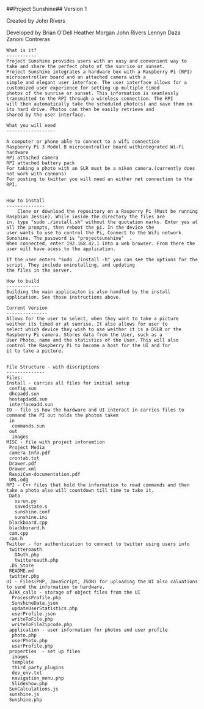 
##Project Sunshine## 
Version 1 

Created by
John Rivers

Developed by
Brian O'Dell
Heather Morgan
John Rivers
Lennyn Daza
Zanoni Contreras	

	
	What is it?	
	-----------
	Project Sunshine provides users with an easy and convenient way to take and share the perfect photo of the sunrise or sunset.
	Project Sunshine integrates a hardware box with a Raspberry Pi (RPI) microcontroller board and an attached camera with a 
	simple and elegant user interface. The user interface allows for a customized user experience for setting up multiple timed 
	photos of the sunrise or sunset. This information is seamlessly transmitted to the RPI through a wireless connection. The RPI
	will then automatically take the scheduled photo(s) and save them on its hard drive. Photos can then be easily retrieve and
	shared by the user interface.

	What you will need
	------------------
	
	A computer or phone able to connect to a wifi connection
	Raspberry Pi 3 Model B microcontroller board withintegrated Wi-Fi hardware 
    RPI attached camera
	RPI attached battery pack	
	For taking a photo with an SLR must be a nikon camera.(currently does not work with cannons)
	For posting to twitter you will need an either net connection to the RPI.


	How to install
	--------------
        Clone or download the repository on a Rasperry Pi (Must be running Raspbian Jessie). While inside the directory the files are 
	in, type "sudo ./install.sh" without the quotation marks. Enter yes at all the prompts, then reboot the pi. In the device the
	user wants to use to control the Pi, Connect to the Wifi network Sunshine. The password is "projectsunshine"  .  
	When connected, enter 192.168.42.1 into a web browser. From there the user will have acess to the application.
	
	If the user enters "sudo ./install -h" you can see the options for the script. They include uninstalling, and updating 
	the files in the server.
	
	How to build
	------------
	Building the main applicaiton is also handled by the install application. See those instructions above.
	
	Current Version
	---------------
	Allows for the user to select, when they want to take a picture weither its timed or at sunrise. It also allows for user to 
	select which device they wish to use weither it is a DSLR or the Raspberry Pi camera. Stores data from the User, such as a 
	User Photo, name and the statistics of the User. This will also control the Raspberry Pi to become a host for the UI and for 
	it to take a picture. 
	
		
	File Structure - with discriptions
	--------------
	Files:
	Install - carries all files for initial setup
	 config.sun 
	 dhcpadd.sun
	 hostapdadd.sun
	 interfaceadd.sun
	IO - file is how the hardware and UI interact in carries files to command the PI out holds the photos taken
	 in
	  commands.sun
	 out
	  images
	MISC - file with project inforamtion
	 Project Media
	 camera Info.pdf
	 crontab.txt
	 Drawer.pdf
	 Drawer.xml
	 RaspiCam-documentation.pdf
	 UML.odg
	RPI - C++ files that hold the information to read commands and then take a photo also will countdown till time to take it.
	 Data
	   osrun.py
	   savedstate.s
	   sunshine.conf
	   sunshine.ini
	 blackboard.cpp
	 blackborard.h
	 cam.cpp
	 cam.h
	Twitter - for authentication to connect to twitter using users info
	 twitteroauth
	   OAuth.php
	   twitteroauth.php
	 .DS_Store
	 README.md
	 twitter.php
	UI - Files(PHP, JavaScript, JSON) for uploading the UI also caluations to send the information to hardware.
	 AJAX_calls - storage of object files from the UI
	  ProcessProfile.php
	  SunshineData.json
	  updateUserStatistics.php
	  userProfile.json
	  writeToFile.php
	  writeToFileZipcode.php
	 application - user information for photos and user profile
	  photo.php
	  userPhoto.php
	  userProfile.php
	 properties  - set up files
	  images
	  template
	  third_party_plugins
	  dev_env.txt
	  navigation_menu.php
	  Slideshow.php
	 SunCalculations.js
	 sunshine.js
	 Sunshine.php
	 
	
	
